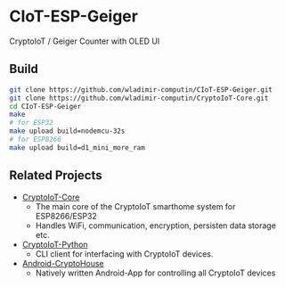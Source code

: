 # CIoT-ESP-Geiger
CryptoIoT / Geiger Counter with OLED UI

## Build

```bash
git clone https://github.com/wladimir-computin/CIoT-ESP-Geiger.git
git clone https://github.com/wladimir-computin/CryptoIoT-Core.git
cd CIoT-ESP-Geiger
make
# for ESP32
make upload build=nodemcu-32s
# for ESP8266
make upload build=d1_mini_more_ram
```

## Related Projects

* [CryptoIoT-Core](https://github.com/wladimir-computin/CryptoIoT-Core.git)
	- The main core of the CryptoIoT smarthome system for ESP8266/ESP32
	- Handles WiFi, communication, encryption, persisten data storage etc.
* [CryptoIoT-Python](https://github.com/wladimir-computin/CryptoIoT-Python.git)
	- CLI client for interfacing with CryptoIoT devices.
* [Android-CryptoHouse](https://github.com/wladimir-computin/Android-CryptoHouse.git)
	- Natively written Android-App for controlling all CryptoIoT devices
